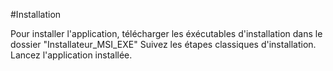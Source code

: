 #Installation

Pour installer l'application, télécharger les éxécutables d'installation dans le dossier "Installateur_MSI_EXE"
Suivez les étapes classiques d'installation.
Lancez l'application installée.
